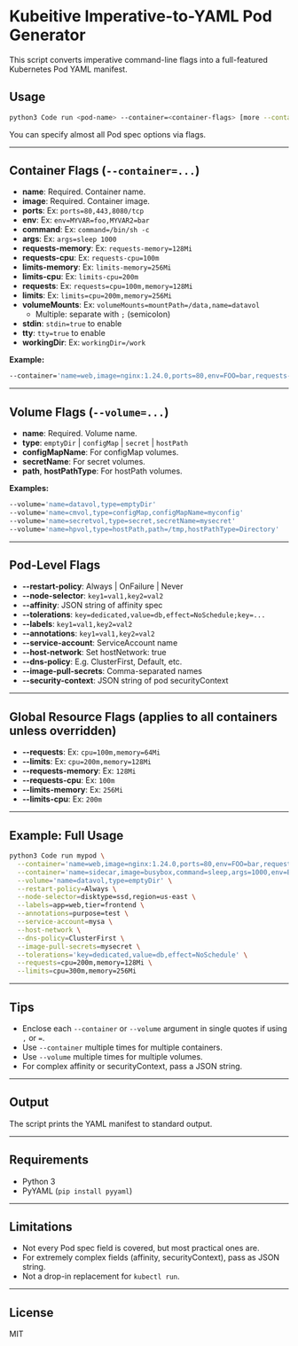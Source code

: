 # Kubeitive Imperative-to-YAML Pod Generator

This script converts imperative command-line flags into a full-featured Kubernetes Pod YAML manifest.

## Usage

```sh
python3 Code run <pod-name> --container=<container-flags> [more --container=...] [pod-level flags...]
```

You can specify almost all Pod spec options via flags.

---

## Container Flags (`--container=...`)

- **name**: Required. Container name.
- **image**: Required. Container image.
- **ports**: Ex: `ports=80,443,8080/tcp`
- **env**: Ex: `env=MYVAR=foo,MYVAR2=bar`
- **command**: Ex: `command=/bin/sh -c`
- **args**: Ex: `args=sleep 1000`
- **requests-memory**: Ex: `requests-memory=128Mi`
- **requests-cpu**: Ex: `requests-cpu=100m`
- **limits-memory**: Ex: `limits-memory=256Mi`
- **limits-cpu**: Ex: `limits-cpu=200m`
- **requests**: Ex: `requests=cpu=100m,memory=128Mi`
- **limits**: Ex: `limits=cpu=200m,memory=256Mi`
- **volumeMounts**: Ex: `volumeMounts=mountPath=/data,name=datavol`
  - Multiple: separate with `;` (semicolon)
- **stdin**: `stdin=true` to enable
- **tty**: `tty=true` to enable
- **workingDir**: Ex: `workingDir=/work`

**Example:**
```sh
--container='name=web,image=nginx:1.24.0,ports=80,env=FOO=bar,requests-memory=64Mi,limits-cpu=200m,volumeMounts=mountPath=/data,name=datavol'
```

---

## Volume Flags (`--volume=...`)

- **name**: Required. Volume name.
- **type**: `emptyDir` | `configMap` | `secret` | `hostPath`
- **configMapName**: For configMap volumes.
- **secretName**: For secret volumes.
- **path**, **hostPathType**: For hostPath volumes.

**Examples:**
```sh
--volume='name=datavol,type=emptyDir'
--volume='name=cmvol,type=configMap,configMapName=myconfig'
--volume='name=secretvol,type=secret,secretName=mysecret'
--volume='name=hpvol,type=hostPath,path=/tmp,hostPathType=Directory'
```

---

## Pod-Level Flags

- **--restart-policy**: Always | OnFailure | Never
- **--node-selector**: `key1=val1,key2=val2`
- **--affinity**: JSON string of affinity spec
- **--tolerations**: `key=dedicated,value=db,effect=NoSchedule;key=...`
- **--labels**: `key1=val1,key2=val2`
- **--annotations**: `key1=val1,key2=val2`
- **--service-account**: ServiceAccount name
- **--host-network**: Set hostNetwork: true
- **--dns-policy**: E.g. ClusterFirst, Default, etc.
- **--image-pull-secrets**: Comma-separated names
- **--security-context**: JSON string of pod securityContext

---

## Global Resource Flags (applies to all containers unless overridden)

- **--requests**: Ex: `cpu=100m,memory=64Mi`
- **--limits**: Ex: `cpu=200m,memory=128Mi`
- **--requests-memory**: Ex: `128Mi`
- **--requests-cpu**: Ex: `100m`
- **--limits-memory**: Ex: `256Mi`
- **--limits-cpu**: Ex: `200m`

---

## Example: Full Usage

```sh
python3 Code run mypod \
  --container='name=web,image=nginx:1.24.0,ports=80,env=FOO=bar,requests-memory=64Mi,limits-cpu=200m,volumeMounts=mountPath=/data,name=datavol' \
  --container='name=sidecar,image=busybox,command=sleep,args=1000,env=BAR=foo' \
  --volume='name=datavol,type=emptyDir' \
  --restart-policy=Always \
  --node-selector=disktype=ssd,region=us-east \
  --labels=app=web,tier=frontend \
  --annotations=purpose=test \
  --service-account=mysa \
  --host-network \
  --dns-policy=ClusterFirst \
  --image-pull-secrets=mysecret \
  --tolerations='key=dedicated,value=db,effect=NoSchedule' \
  --requests=cpu=200m,memory=128Mi \
  --limits=cpu=300m,memory=256Mi
```

---

## Tips

- Enclose each `--container` or `--volume` argument in single quotes if using `,` or `=`.
- Use `--container` multiple times for multiple containers.
- Use `--volume` multiple times for multiple volumes.
- For complex affinity or securityContext, pass a JSON string.

---

## Output

The script prints the YAML manifest to standard output.

---

## Requirements

- Python 3
- PyYAML (`pip install pyyaml`)

---

## Limitations

- Not every Pod spec field is covered, but most practical ones are.
- For extremely complex fields (affinity, securityContext), pass as JSON string.
- Not a drop-in replacement for `kubectl run`.

---

## License

MIT
